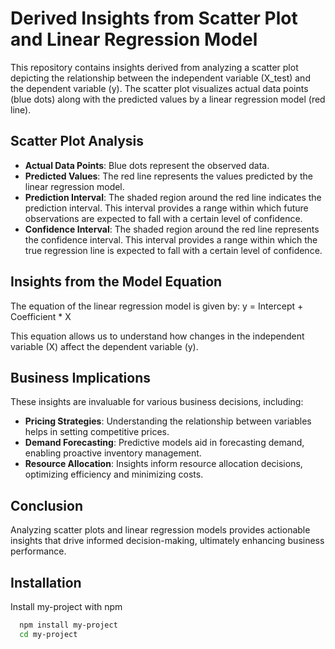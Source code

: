 # Derived Insights from Scatter Plot and Linear Regression Model

This repository contains insights derived from analyzing a scatter plot depicting the relationship between the independent variable (X_test) and the dependent variable (y). The scatter plot visualizes actual data points (blue dots) along with the predicted values by a linear regression model (red line).

## Scatter Plot Analysis

- **Actual Data Points**: Blue dots represent the observed data.
- **Predicted Values**: The red line represents the values predicted by the linear regression model.
- **Prediction Interval**: The shaded region around the red line indicates the prediction interval. This interval provides a range within which future observations are expected to fall with a certain level of confidence.
- **Confidence Interval**: The shaded region around the red line represents the confidence interval. This interval provides a range within which the true regression line is expected to fall with a certain level of confidence.

## Insights from the Model Equation

The equation of the linear regression model is given by:
y = Intercept + Coefficient * X

This equation allows us to understand how changes in the independent variable (X) affect the dependent variable (y).

## Business Implications

These insights are invaluable for various business decisions, including:

- **Pricing Strategies**: Understanding the relationship between variables helps in setting competitive prices.
- **Demand Forecasting**: Predictive models aid in forecasting demand, enabling proactive inventory management.
- **Resource Allocation**: Insights inform resource allocation decisions, optimizing efficiency and minimizing costs.

## Conclusion

Analyzing scatter plots and linear regression models provides actionable insights that drive informed decision-making, ultimately enhancing business performance.





## Installation

Install my-project with npm

```bash
  npm install my-project
  cd my-project
```
    
